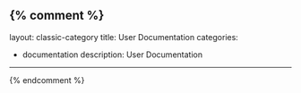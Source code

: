 {% comment %}
---
layout: classic-category
title: User Documentation
categories:
  - documentation
description: User Documentation
---
{% endcomment %}